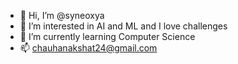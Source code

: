 - 👋 Hi, I’m @syneoxya
- 👀 I’m interested in AI and ML and I love challenges
- 🌱 I’m currently learning Computer Science
- 📫 chauhanakshat24@gmail.com

<!---
syneoxya/syneoxya is a ✨ special ✨ repository because its `README.md` (this file) appears on your GitHub profile.
You can click the Preview link to take a look at your changes.
--->
